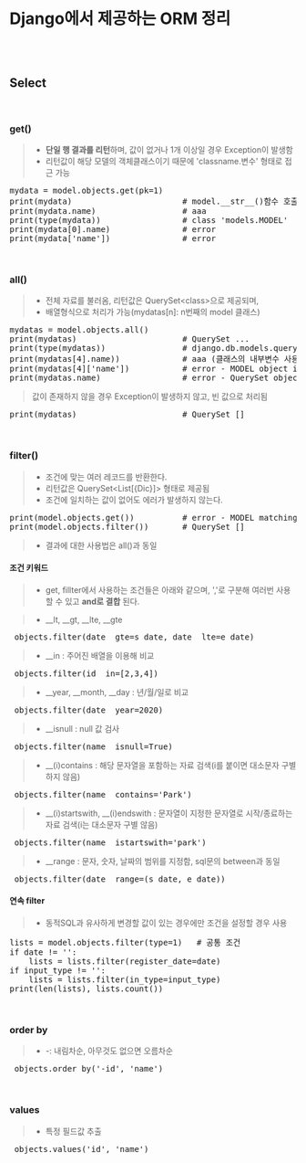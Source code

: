# Django에서 제공하는 ORM 정리
</br></br>


## Select
</br>

### get()
> * **단일 행 결과를 리턴**하며, 값이 없거나 1개 이상일 경우 Exception이 발생함
> * 리턴값이 해당 모델의 객체클래스이기 때문에 'classname.변수' 형태로 접근 가능
<pre>mydata = model.objects.get(pk=1)
print(mydata)                       # model.__str__()함수 호출
print(mydata.name)                  # aaa
print(type(mydata))                 # class 'models.MODEL'
print(mydata[0].name)               # error
print(mydata['name'])               # error</pre>
</br>

### all()
> * 전체 자료를 불러옴, 리턴값은 QuerySet&lt;class&gt;으로 제공되며, 
> * 배열형식으로 처리가 가능(mydatas[n]: n번째의 model 클래스)
<pre>mydatas = model.objects.all()
print(mydatas)                      # QuerySet ...
print(type(mydatas))                # django.db.models.query.QuerySet
print(mydatas[4].name))             # aaa (클래스의 내부변수 사용)
print(mydatas[4]['name'])           # error - MODEL object is not subscriptable
print(mydatas.name)                 # error - QuerySet object has no attribute 'name'</pre>
> 값이 존재하지 않을 경우 Exception이 발생하지 않고, 빈 값으로 처리됨
<pre>print(mydatas)                      # QuerySet []</pre>
</br>

### filter()
> * 조건에 맞는 여러 레코드를 반환한다.
> * 리턴값은 QuerySet&lt;List&#91;&#123;Dic&#125;&#93;&gt; 형태로 제공됨
> * 조건에 일치하는 값이 없어도 에러가 발생하지 않는다.

<pre>print(model.objects.get())          # error - MODEL matching query does not exist
print(model.objects.filter())       # QuerySet []</pre>
> * 결과에 대한 사용법은 all()과 동일

#### 조건 키워드
> * get, fillter에서 사용하는 조건들은 아래와 같으며, ','로 구분해 여러번 사용 할 수 있고 **and로 결합** 된다. </br>

> * __lt, __gt, __lte, __gte
<pre> objects.filter(date__gte=s_date, date__lte=e_date)</pre>

> * __in : 주어진 배열을 이용해 비교
<pre> objects.filter(id__in=[2,3,4])</pre>

> * __year, __month, __day : 년/월/일로 비교
<pre> objects.filter(date__year=2020)</pre>

> * __isnull : null 값 검사
<pre> objects.filter(name__isnull=True)</pre>

> * __(i)contains : 해당 문자열을 포함하는 자료 검색(i를 붙이면 대소문자 구별하지 않음)
<pre> objects.filter(name__contains='Park')</pre>

> * __(i)startswith, __(i)endswith : 문자열이 지정한 문자열로 시작/종료하는 자료 검색(i는 대소문자 구별 않음)
<pre> objects.filter(name__istartswith='park')</pre>

> * __range : 문자, 숫자, 날짜의 범위를 지정함, sql문의 between과 동일
<pre> objects.filter(date__range=(s_date, e_date))</pre>

#### 연속 filter
> * 동적SQL과 유사하게 변경할 값이 있는 경우에만 조건을 설정할 경우 사용
<pre>lists = model.objects.filter(type=1)   # 공통 조건
if date != '':
    lists = lists.filter(register_date=date)
if input_type != '':
    lists = lists.filter(in_type=input_type)
print(len(lists), lists.count())</pre>
</br>

### order by
> * -: 내림차순, 아무것도 없으면 오름차순
<pre> objects.order_by('-id', 'name')</pre>
</br>

### values
> * 특정 필드값 추출
<pre> objects.values('id', 'name')</pre>
</br>

###

